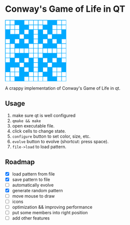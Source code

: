 # Conway's Game of Life in QT

<img title="" src="images/icon.png" alt="" width="200" height="200" align="center" data-align="center">

A crappy implementation of Conway's Game of Life in qt.

## Usage

1. make sure qt is well configured
2. `qmake && make`
3. open executable file.
4. click cells to change state.
5. `configure` button to set color, size, etc.
6. `evolve` button to evolve (shortcut: press space).
7. `file->load` to load pattern.

## Roadmap

- [x] load pattern from file
- [x] save pattern to file
- [ ] automatically evolve
- [x] generate random pattern
- [ ] move mouse to draw
- [ ] icons
- [ ] optimization && improving performance
- [ ] put some members into right position
- [ ] add other features
